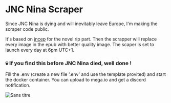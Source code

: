 # JNC Nina Scraper

Since JNC Nina is dying and will inevitably leave Europe, I'm making the scraper code public. 

It's based on [jncep](https://github.com/gvellut/jncep) for the novel rip part. Then the scrapper will replace every image in the epub with better quality image. The scaper is set to launch every day at 6pm UTC+1. 

### 💀 If you find this before JNC Nina died, well done !

Fill the .env (create a new file '.env' and use the template provited) and start the docker container. You can upload to mega.io and get a discord notification.


![Sans titre](https://github.com/user-attachments/assets/70a5aab6-45ae-4702-b737-73ea67d9ad89)
